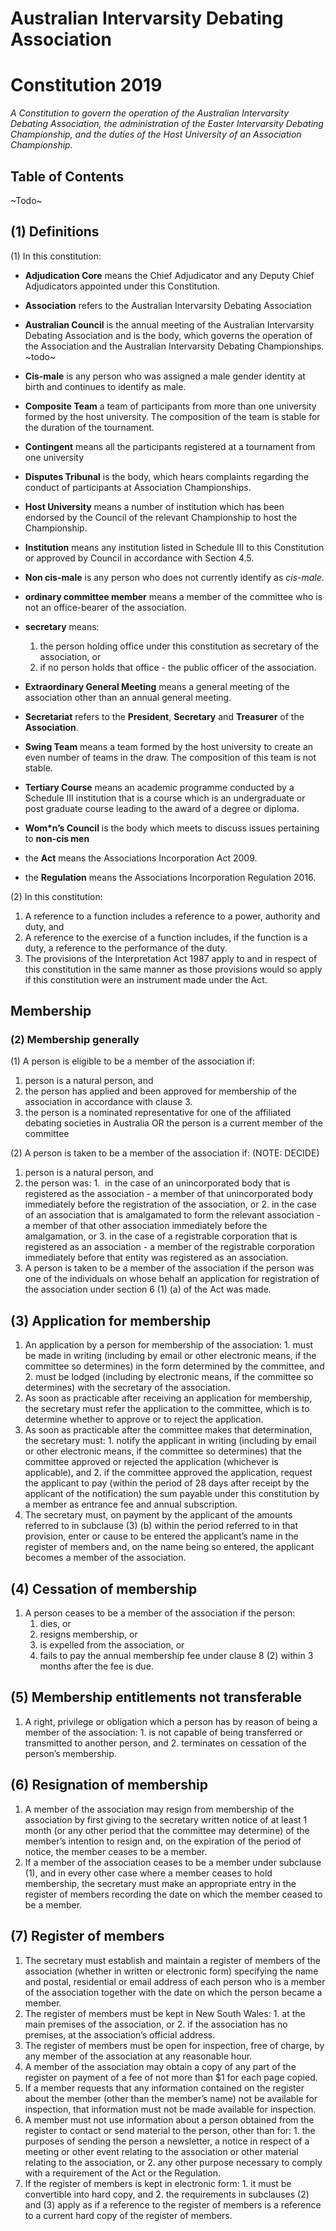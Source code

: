 # Australian Intervarsity Debating Association
# Constitution 2019

_A Constitution to govern the operation of the Australian Intervarsity Debating Association, 
the administration of the Easter Intervarsity Debating Championship, and the duties of the 
Host University of an Association Championship._

## Table of Contents

~Todo~

## (1) Definitions

(1)	In this constitution: 

 - **Adjudication Core** means the Chief Adjudicator and any Deputy Chief Adjudicators appointed under this Constitution.
 - **Association** refers to the Australian Intervarsity Debating Association
 - **Australian Council** is the annual meeting of the Australian Intervarsity Debating Association and is the body, which governs the operation of the Association and the Australian Intervarsity Debating Championships. ~todo~
 - **Cis-male** is any person who was assigned a male gender identity at birth and continues to identify as male.
 - **Composite Team** a team of participants from more than one university formed by the host university.  The composition of the team is stable for the duration of the tournament.
 - **Contingent** means all the participants registered at a tournament from one university
 - **Disputes Tribunal** is the body, which hears complaints regarding the conduct of participants at Association Championships.
 - **Host University** means a number of institution which has been endorsed by the Council of the relevant Championship to host the Championship.
 - **Institution** means any institution listed in Schedule III to this Constitution or approved by Council in accordance with Section 4.5.
 - **Non cis-male** is any person who does not currently identify as *cis-male*.
 - **ordinary committee member** means a member of the committee who is not an office-bearer of the association.
 - **secretary** means: 

    1.	the person holding office under this constitution as secretary of the association, or
    2.	if no person holds that office - the public officer of the association.

 - **Extraordinary General Meeting** means a general meeting of the association other than an annual general meeting.
 - **Secretariat** refers to the **President**, **Secretary** and **Treasurer** of the **Association**.
 - **Swing Team** means a team formed by the host university to create an even number of teams in the draw. The composition of this team is not stable.
 - **Tertiary Course** means an academic programme conducted by a Schedule III institution that is a course which is an undergraduate or post graduate course leading to the award of a degree or diploma.
 - **Wom\*n’s Council** is the body which meets to discuss issues pertaining to **non-cis men**
 - the **Act** means the Associations Incorporation Act 2009.
 - the **Regulation** means the Associations Incorporation Regulation 2016.
 
(2)	In this constitution: 

  1. A reference to a function includes a reference to a power, authority and duty, and
  2. A reference to the exercise of a function includes, if the function is a duty, a reference to the performance of the duty.
  3. The provisions of the Interpretation Act 1987 apply to and in respect of this constitution in the same manner as those provisions would so apply if this constitution were an instrument made under the Act.

## Membership
### (2) Membership generally

(1)	A person is eligible to be a member of the association if: 

  1. person is a natural person, and
  2.	the person has applied and been approved for membership of the association in accordance with clause 3.
  3.	the person is a nominated representative for one of the affiliated debating societies in Australia OR the person is a current member of the committee

(2)	A person is taken to be a member of the association if: (NOTE: DECIDE)

  1. person is a natural person, and
  2.	the person was: 
    1. 	in the case of an unincorporated body that is registered as the association - a member of that unincorporated body immediately before the registration of the association, or
    2.	in the case of an association that is amalgamated to form the relevant association - a member of that other association immediately before the amalgamation, or
    3.	in the case of a registrable corporation that is registered as an association - a member of the registrable corporation immediately before that entity was registered as an association.
  3.	A person is taken to be a member of the association if the person was one of the individuals on whose behalf an application for registration of the association under section 6 (1) (a) of the Act was made.

##  (3) Application for membership

  1.	An application by a person for membership of the association: 
    1.	must be made in writing (including by email or other electronic means, if the committee so determines) in the form determined by the committee, and
    2.	must be lodged (including by electronic means, if the committee so determines) with the secretary of the association.
  2.	As soon as practicable after receiving an application for membership, the secretary must refer the application to the committee, which is to determine whether to approve or to reject the application.
  3.	As soon as practicable after the committee makes that determination, the secretary must: 
    1.	notify the applicant in writing (including by email or other electronic means, if the committee so determines) that the committee approved or rejected the application (whichever is applicable), and
    2.	if the committee approved the application, request the applicant to pay (within the period of 28 days after receipt by the applicant of the notification) the sum payable under this constitution by a member as entrance fee and annual subscription.
  4.	The secretary must, on payment by the applicant of the amounts referred to in subclause (3) (b) within the period referred to in that provision, enter or cause to be entered the applicant’s name in the register of members and, on the name being so entered, the applicant becomes a member of the association.


## (4) Cessation of membership


1. A person ceases to be a member of the association if the person: 
    1.	dies, or
    2.	resigns membership, or
    3.	is expelled from the association, or
    4.	fails to pay the annual membership fee under clause 8 (2) within 3 months after the fee is due.

## (5) Membership entitlements not transferable

  1. A right, privilege or obligation which a person has by reason of being a member of the association: 
    1. is not capable of being transferred or transmitted to another person, and
    2.	terminates on cessation of the person’s membership.

## (6) Resignation of membership

  1. 	A member of the association may resign from membership of the association by first giving to the secretary written notice of at least 1 month (or any other period that the committee may determine) of the member’s intention to resign and, on the expiration of the period of notice, the member ceases to be a member.
  2. 	If a member of the association ceases to be a member under subclause (1), and in every other case where a member ceases to hold membership, the secretary must make an appropriate entry in the register of members recording the date on which the member ceased to be a member.

## (7)	Register of members

  1. 	The secretary must establish and maintain a register of members of the association (whether in written or electronic form) specifying the name and postal, residential or email address of each person who is a member of the association together with the date on which the person became a member.
  2. 	The register of members must be kept in New South Wales: 
    1. 	at the main premises of the association, or
    2. 	if the association has no premises, at the association’s official address.
  3. 	The register of members must be open for inspection, free of charge, by any member of the association at any reasonable hour.
  4. 	A member of the association may obtain a copy of any part of the register on payment of a fee of not more than $1 for each page copied.
  5. 	If a member requests that any information contained on the register about the member (other than the member’s name) not be available for inspection, that information must not be made available for inspection.
  6. 	A member must not use information about a person obtained from the register to contact or send material to the person, other than for: 
    1. 	the purposes of sending the person a newsletter, a notice in respect of a meeting or other event relating to the association or other material relating to the association, or
    2. 	any other purpose necessary to comply with a requirement of the Act or the Regulation.
  7. 	If the register of members is kept in electronic form:
    1. 	it must be convertible into hard copy, and
    2. 	the requirements in subclauses (2) and (3) apply as if a reference to the register of members is a reference to a current hard copy of the register of members.


